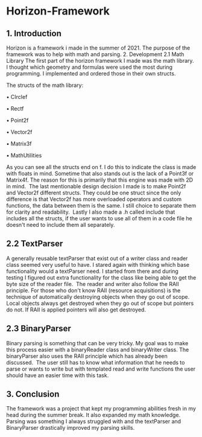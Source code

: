 # Horizon-Framework

## 1. Introduction
Horizon is a framework i made in the summer of 2021. The purpose of the framework was to help with math and parsing.
2. Development
2.1 Math Library
The first part of the horizon framework I made was the math library. I thought which geometry and formulas were used the most during programming. I implemented and ordered those in their own structs. 

The structs of the math library:

• CIrclef

• Rectf

• Point2f

• Vector2f

• Matrix3f

• MathUtilities

As you can see all the structs end on f. I do this to indicate the class is made with floats in mind. Sometime that also stands out is the lack of a Point3f or Matrix4f. The reason for this is primarily that this engine was made with 2D in mind.
 The last mentionable design decision I made is to make Point2f and Vector2f different structs. They could be one struct since the only difference is that Vector2f has more overloaded operators and custom functions, the data between them is the same. I still choice to separate them for clarity and readability. 
Lastly I also made a .h called include that includes all the structs, if the user wants to use all of them in a code file he doesn't need to include them all separately.
## 2.2 TextParser
A generally reusable textParser that exist out of a writer class and reader class seemed very useful to have. I stared again with thinking which base functionality would a textParser need. I started from there and during testing I figured out extra functionality for the class like being able to get the byte size of the reader file. 
The reader and writer also follow the RAII principle. For those who don't know RAII (resource acquisitions) is the technique of automatically destroying objects when they go out of scope. Local objects always get destroyed when they go out of scope but pointers do not. If RAII is applied pointers will also get destroyed.

## 2.3 BinaryParser
Binary parsing is something that can be very tricky. My goal was to make this process easier with a binaryReader class and binaryWriter class. The binaryParser also uses the RAII principle which has already been discussed. 
The user still has to know what information that he needs to parse or wants to write but with templated read and write functions the user should have an easier time with this task.
## 3. Conclusion
The framework was a project that kept my programming abilities fresh in my head during the summer break. It also expanded my math knowledge. Parsing was something I always struggled with and the textParser and BinaryParser drastically improved my parsing skills.
